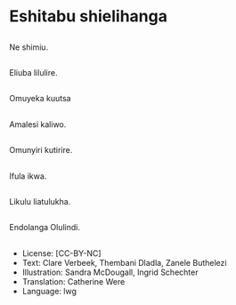 # Eshitabu shielihanga

##
Ne shimiu.

##
Eliuba lilulire.

##
Omuyeka kuutsa

##
Amalesi kaliwo.

##
Omunyiri kutirire.

##
Ifula ikwa.

##
Likulu liatulukha.

##
Endolanga Olulindi.

##
* License: [CC-BY-NC]
* Text: Clare Verbeek, Thembani Dladla, Zanele Buthelezi
* Illustration: Sandra McDougall, Ingrid Schechter
* Translation: Catherine Were
* Language: lwg
